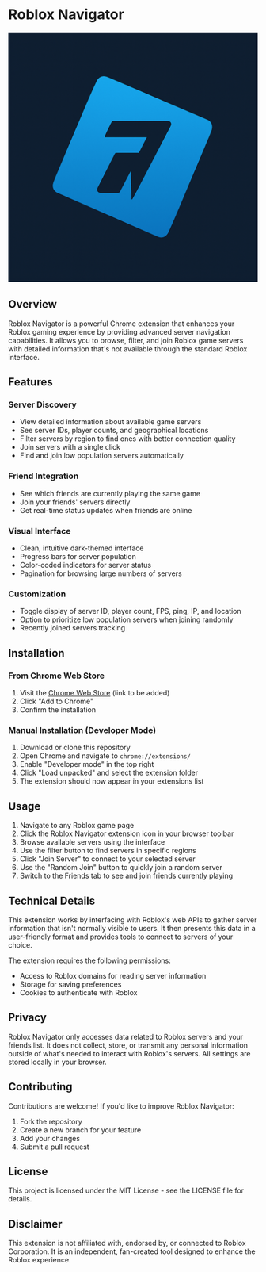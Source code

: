 # Roblox Navigator

![Roblox Navigator Logo](Images/icon128.png)

## Overview

Roblox Navigator is a powerful Chrome extension that enhances your Roblox gaming experience by providing advanced server navigation capabilities. It allows you to browse, filter, and join Roblox game servers with detailed information that's not available through the standard Roblox interface.

## Features

### Server Discovery
- View detailed information about available game servers
- See server IDs, player counts, and geographical locations
- Filter servers by region to find ones with better connection quality
- Join servers with a single click
- Find and join low population servers automatically

### Friend Integration
- See which friends are currently playing the same game
- Join your friends' servers directly
- Get real-time status updates when friends are online

### Visual Interface
- Clean, intuitive dark-themed interface
- Progress bars for server population
- Color-coded indicators for server status
- Pagination for browsing large numbers of servers

### Customization
- Toggle display of server ID, player count, FPS, ping, IP, and location
- Option to prioritize low population servers when joining randomly
- Recently joined servers tracking

## Installation

### From Chrome Web Store
1. Visit the [Chrome Web Store](https://chrome.google.com/webstore) (link to be added)
2. Click "Add to Chrome"
3. Confirm the installation

### Manual Installation (Developer Mode)
1. Download or clone this repository
2. Open Chrome and navigate to `chrome://extensions/`
3. Enable "Developer mode" in the top right
4. Click "Load unpacked" and select the extension folder
5. The extension should now appear in your extensions list

## Usage

1. Navigate to any Roblox game page
2. Click the Roblox Navigator extension icon in your browser toolbar
3. Browse available servers using the interface
4. Use the filter button to find servers in specific regions
5. Click "Join Server" to connect to your selected server
6. Use the "Random Join" button to quickly join a random server
7. Switch to the Friends tab to see and join friends currently playing

## Technical Details

This extension works by interfacing with Roblox's web APIs to gather server information that isn't normally visible to users. It then presents this data in a user-friendly format and provides tools to connect to servers of your choice.

The extension requires the following permissions:
- Access to Roblox domains for reading server information
- Storage for saving preferences
- Cookies to authenticate with Roblox

## Privacy

Roblox Navigator only accesses data related to Roblox servers and your friends list. It does not collect, store, or transmit any personal information outside of what's needed to interact with Roblox's servers. All settings are stored locally in your browser.

## Contributing

Contributions are welcome! If you'd like to improve Roblox Navigator:

1. Fork the repository
2. Create a new branch for your feature
3. Add your changes
4. Submit a pull request

## License

This project is licensed under the MIT License - see the LICENSE file for details.

## Disclaimer

This extension is not affiliated with, endorsed by, or connected to Roblox Corporation. It is an independent, fan-created tool designed to enhance the Roblox experience.
